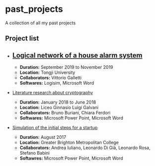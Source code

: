 # past_projects
A collection of all my past projects

## Project list

- [Logical network of a house alarm system](./2019-11_House_alarm_network)
  -
  - **Duration:** September 2019 to November 2019
  - **Location:** Tongji University
  - **Collaborators:** Vittorio Galletti
  - **Softwares:** Logisim, Microsoft Word

- [Literature research about cryptography](./2018-06_Cryptography_literature_review)
    - **Duration:** January 2018 to June 2018
    - **Location:** Liceo Ginnasio Luigi Galvani
    - **Collaborators:** Bruno Buriani, Chiara Ferdori
    - **Softwares:** Microsoft Power Point, Microsoft Word

- [Simulation of the initial steps for a startup](./2017-08_Startup_simulation)
    - **Duration:** August 2017
    - **Location:** Greater Brighton Metropolitan College
    - **Collaborators:** Andrea Iuliano, Leonardo Di Già, Leonardo Rosa, Stefano Babini
    - **Softawres:** Microsoft Power Point, Microsoft Word
